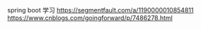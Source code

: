 spring boot 学习
https://segmentfault.com/a/1190000010854811
https://www.cnblogs.com/goingforward/p/7486278.html